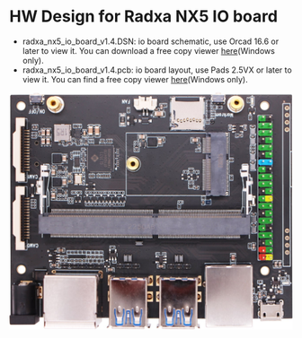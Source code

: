 # HW Design for Radxa NX5 IO board

- radxa_nx5_io_board_v1.4.DSN: io board schematic, use Orcad 16.6 or later to view it. You can download a free copy viewer [here](https://www.orcad.com/downloads/orcad-viewer)(Windows only).
- radxa_nx5_io_board_v1.4.pcb: io board layout, use Pads 2.5VX or later to view it. You can find a free copy viewer [here](https://community.sw.siemens.com/s/article/PADS-Viewers)(Windows only).

![Radxa NX5 IO Board](./radxa_nx5_io_board.jpg)